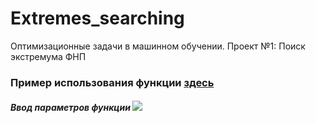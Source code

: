 # Extremes_searching
Оптимизационные задачи в машинном обучении. Проект №1: Поиск экстремума ФНП 
<html>
	<body>
		<h3>Пример использования функции <a href="https://colab.research.google.com/drive/1xLtdHvt_uzSe5WTcJyDnWl29NNuvlmEE?usp=sharing">здесь</a></h3>
		<h5>Ввод параметров функции <img src="https://drive.google.com/file/d/1UtGHN6DVX78GLRDxwHRaEkAy7zf2mL8y/view?usp=sharing">
  </body>

</html>
